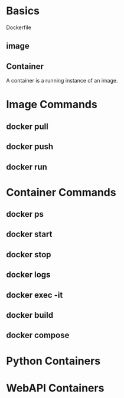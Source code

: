 # Basics

Dockerfile

## image

## Container
A container is a running instance of an image.

# Image Commands

## docker pull <image name>

## docker push <image name>

## docker run <image name>

# Container Commands

## docker ps

## docker start <container id>

## docker stop <container id>

## docker logs <container id>

## docker exec -it <container id>

## docker build 

## docker compose <yml file>

# Python Containers

# WebAPI Containers
